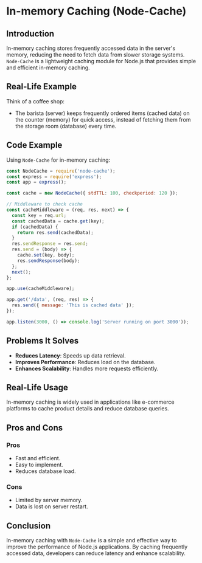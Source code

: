 # In-memory Caching (Node-Cache)

## Introduction
In-memory caching stores frequently accessed data in the server's memory, reducing the need to fetch data from slower storage systems. `Node-Cache` is a lightweight caching module for Node.js that provides simple and efficient in-memory caching.

## Real-Life Example
Think of a coffee shop:
- The barista (server) keeps frequently ordered items (cached data) on the counter (memory) for quick access, instead of fetching them from the storage room (database) every time.

## Code Example
Using `Node-Cache` for in-memory caching:
```javascript
const NodeCache = require('node-cache');
const express = require('express');
const app = express();

const cache = new NodeCache({ stdTTL: 100, checkperiod: 120 });

// Middleware to check cache
const cacheMiddleware = (req, res, next) => {
  const key = req.url;
  const cachedData = cache.get(key);
  if (cachedData) {
    return res.send(cachedData);
  }
  res.sendResponse = res.send;
  res.send = (body) => {
    cache.set(key, body);
    res.sendResponse(body);
  };
  next();
};

app.use(cacheMiddleware);

app.get('/data', (req, res) => {
  res.send({ message: 'This is cached data' });
});

app.listen(3000, () => console.log('Server running on port 3000'));
```

## Problems It Solves
- **Reduces Latency**: Speeds up data retrieval.
- **Improves Performance**: Reduces load on the database.
- **Enhances Scalability**: Handles more requests efficiently.

## Real-Life Usage
In-memory caching is widely used in applications like e-commerce platforms to cache product details and reduce database queries.

## Pros and Cons
### Pros
- Fast and efficient.
- Easy to implement.
- Reduces database load.

### Cons
- Limited by server memory.
- Data is lost on server restart.

## Conclusion
In-memory caching with `Node-Cache` is a simple and effective way to improve the performance of Node.js applications. By caching frequently accessed data, developers can reduce latency and enhance scalability.
